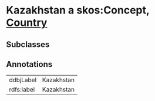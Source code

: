 # Kazakhstan a skos:Concept, [Country](/0.1/Country)

## Subclasses

## Annotations

|||
|-----|-----|
|ddbjLabel|Kazakhstan|
|rdfs:label|Kazakhstan|

